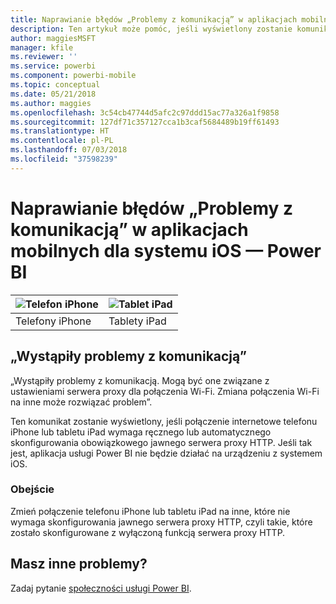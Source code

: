 ```yaml
---
title: Naprawianie błędów „Problemy z komunikacją” w aplikacjach mobilnych dla systemu iOS — Power BI
description: Ten artykuł może pomóc, jeśli wyświetlony zostanie komunikat „Wystąpiły problemy z komunikacją. Mogą być one związane z ustawieniami serwera proxy dla połączenia Wi-Fi”.
author: maggiesMSFT
manager: kfile
ms.reviewer: ''
ms.service: powerbi
ms.component: powerbi-mobile
ms.topic: conceptual
ms.date: 05/21/2018
ms.author: maggies
ms.openlocfilehash: 3c54cb47744d5afc2c97ddd15ac77a326a1f9858
ms.sourcegitcommit: 127df71c357127cca1b3caf5684489b19ff61493
ms.translationtype: HT
ms.contentlocale: pl-PL
ms.lasthandoff: 07/03/2018
ms.locfileid: "37598239"
---
```

# <a name="fixing-communication-failures-in-ios-mobile-apps---power-bi"></a>Naprawianie błędów „Problemy z komunikacją” w aplikacjach mobilnych dla systemu iOS — Power BI

| ![Telefon iPhone](media/mobile-known-issues-with-the-iphone-app/iphone-logo-50-px.png) | ![Tablet iPad](media/mobile-known-issues-with-the-iphone-app/ipad-logo-50-px.png) |
|:--- |:--- |
| Telefony iPhone |Tablety iPad |

## <a name="we-encountered-communication-failures"></a>„Wystąpiły problemy z komunikacją”
„Wystąpiły problemy z komunikacją. Mogą być one związane z ustawieniami serwera proxy dla połączenia Wi-Fi. Zmiana połączenia Wi-Fi na inne może rozwiązać problem”.

Ten komunikat zostanie wyświetlony, jeśli połączenie internetowe telefonu iPhone lub tabletu iPad wymaga ręcznego lub automatycznego skonfigurowania obowiązkowego jawnego serwera proxy HTTP. Jeśli tak jest, aplikacja usługi Power BI nie będzie działać na urządzeniu z systemem iOS.

### <a name="workaround"></a>Obejście
Zmień połączenie telefonu iPhone lub tabletu iPad na inne, które nie wymaga skonfigurowania jawnego serwera proxy HTTP, czyli takie, które zostało skonfigurowane z wyłączoną funkcją serwera proxy HTTP.

## <a name="other-issues"></a>Masz inne problemy?
Zadaj pytanie [społeczności usługi Power BI](http://community.powerbi.com/).

